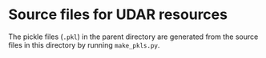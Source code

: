 # Source files for UDAR resources

The pickle files (`.pkl`) in the parent directory are generated from the source
files in this directory by running `make_pkls.py`.
